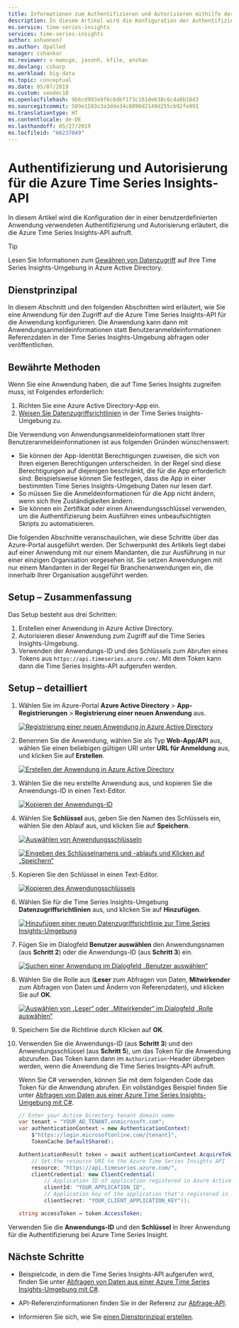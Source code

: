 ```yaml
---
title: Informationen zum Authentifizieren und Autorisieren mithilfe der API in Azure Time Series Insights | Microsoft-Dokumentation
description: In diesem Artikel wird die Konfiguration der Authentifizierung und Autorisierung für eine benutzerdefinierte Anwendung erläutert, die die Azure Time Series Insights-API aufruft.
ms.service: time-series-insights
services: time-series-insights
author: ashannon7
ms.author: dpalled
manager: cshankar
ms.reviewer: v-mamcge, jasonh, kfile, anshan
ms.devlang: csharp
ms.workload: big-data
ms.topic: conceptual
ms.date: 05/07/2019
ms.custom: seodec18
ms.openlocfilehash: 9b6cd993e9f6c6dbf173c161de638c6c4a8b18d3
ms.sourcegitcommit: 509e1583c3a3dde34c8090d2149d255cb92fe991
ms.translationtype: HT
ms.contentlocale: de-DE
ms.lasthandoff: 05/27/2019
ms.locfileid: "66237049"
---
```

# <a name="authentication-and-authorization-for-azure-time-series-insights-api"></a>Authentifizierung und Autorisierung für die Azure Time Series Insights-API

In diesem Artikel wird die Konfiguration der in einer benutzerdefinierten Anwendung verwendeten Authentifizierung und Autorisierung erläutert, die die Azure Time Series Insights-API aufruft.

> [!TIP]
> Lesen Sie Informationen zum [Gewähren von Datenzugriff](./time-series-insights-data-access.md) auf Ihre Time Series Insights-Umgebung in Azure Active Directory.

## <a name="service-principal"></a>Dienstprinzipal

In diesem Abschnitt und den folgenden Abschnitten wird erläutert, wie Sie eine Anwendung für den Zugriff auf die Azure Time Series Insights-API für die Anwendung konfigurieren. Die Anwendung kann dann mit Anwendungsanmeldeinformationen statt Benutzeranmeldeinformationen Referenzdaten in der Time Series Insights-Umgebung abfragen oder veröffentlichen.

## <a name="best-practices"></a>Bewährte Methoden

Wenn Sie eine Anwendung haben, die auf Time Series Insights zugreifen muss, ist Folgendes erforderlich:

1. Richten Sie eine Azure Active Directory-App ein.
1. [Weisen Sie Datenzugriffsrichtlinien](./time-series-insights-data-access.md) in der Time Series Insights-Umgebung zu.

Die Verwendung von Anwendungsanmeldeinformationen statt Ihrer Benutzeranmeldeinformationen ist aus folgenden Gründen wünschenswert:

* Sie können der App-Identität Berechtigungen zuweisen, die sich von Ihren eigenen Berechtigungen unterscheiden. In der Regel sind diese Berechtigungen auf diejenigen beschränkt, die für die App erforderlich sind. Beispielsweise können Sie festlegen, dass die App in einer bestimmten Time Series Insights-Umgebung Daten nur lesen darf.
* So müssen Sie die Anmeldeinformationen für die App nicht ändern, wenn sich Ihre Zuständigkeiten ändern.
* Sie können ein Zertifikat oder einen Anwendungsschlüssel verwenden, um die Authentifizierung beim Ausführen eines unbeaufsichtigten Skripts zu automatisieren.

Die folgenden Abschnitte veranschaulichen, wie diese Schritte über das Azure-Portal ausgeführt werden. Der Schwerpunkt des Artikels liegt dabei auf einer Anwendung mit nur einem Mandanten, die zur Ausführung in nur einer einzigen Organisation vorgesehen ist. Sie setzen Anwendungen mit nur einem Mandanten in der Regel für Branchenanwendungen ein, die innerhalb Ihrer Organisation ausgeführt werden.

## <a name="set-up-summary"></a>Setup – Zusammenfassung

Das Setup besteht aus drei Schritten:

1. Erstellen einer Anwendung in Azure Active Directory.
1. Autorisieren dieser Anwendung zum Zugriff auf die Time Series Insights-Umgebung.
1. Verwenden der Anwendungs-ID und des Schlüssels zum Abrufen eines Tokens aus `https://api.timeseries.azure.com/`. Mit dem Token kann dann die Time Series Insights-API aufgerufen werden.

## <a name="detailed-setup"></a>Setup – detailliert

1. Wählen Sie im Azure-Portal **Azure Active Directory** > **App-Registrierungen** > **Registrierung einer neuen Anwendung** aus.

   [![Registrierung einer neuen Anwendung in Azure Active Directory](media/authentication-and-authorization/active-directory-new-application-registration.png)](media/authentication-and-authorization/active-directory-new-application-registration.png#lightbox)

1. Benennen Sie die Anwendung, wählen Sie als Typ **Web-App/API** aus, wählen Sie einen beliebigen gültigen URI unter **URL für Anmeldung** aus, und klicken Sie auf **Erstellen**.

   [![Erstellen der Anwendung in Azure Active Directory](media/authentication-and-authorization/active-directory-create-web-api-application.png)](media/authentication-and-authorization/active-directory-create-web-api-application.png#lightbox)

1. Wählen Sie die neu erstellte Anwendung aus, und kopieren Sie die Anwendungs-ID in einen Text-Editor.

   [![Kopieren der Anwendungs-ID](media/authentication-and-authorization/active-directory-copy-application-id.png)](media/authentication-and-authorization/active-directory-copy-application-id.png#lightbox)

1. Wählen Sie **Schlüssel** aus, geben Sie den Namen des Schlüssels ein, wählen Sie den Ablauf aus, und klicken Sie auf **Speichern**.

   [![Auswählen von Anwendungsschlüsseln](media/authentication-and-authorization/active-directory-application-keys.png)](media/authentication-and-authorization/active-directory-application-keys.png#lightbox)

   [![Eingeben des Schlüsselnamens und -ablaufs und Klicken auf „Speichern“](media/authentication-and-authorization/active-directory-application-keys-save.png)](media/authentication-and-authorization/active-directory-application-keys-save.png#lightbox)

1. Kopieren Sie den Schlüssel in einen Text-Editor.

   [![Kopieren des Anwendungsschlüssels](media/authentication-and-authorization/active-directory-copy-application-key.png)](media/authentication-and-authorization/active-directory-copy-application-key.png#lightbox)

1. Wählen Sie für die Time Series Insights-Umgebung **Datenzugriffsrichtlinien** aus, und klicken Sie auf **Hinzufügen**.

   [![Hinzufügen einer neuen Datenzugriffsrichtlinie zur Time Series Insights-Umgebung](media/authentication-and-authorization/time-series-insights-data-access-policies-add.png)](media/authentication-and-authorization/time-series-insights-data-access-policies-add.png#lightbox)

1. Fügen Sie im Dialogfeld **Benutzer auswählen** den Anwendungsnamen (aus **Schritt 2**) oder die Anwendungs-ID (aus **Schritt 3**) ein.

   [![Suchen einer Anwendung im Dialogfeld „Benutzer auswählen“](media/authentication-and-authorization/time-series-insights-data-access-policies-select-user.png)](media/authentication-and-authorization/time-series-insights-data-access-policies-select-user.png#lightbox)

1. Wählen Sie die Rolle aus (**Leser** zum Abfragen von Daten, **Mitwirkender** zum Abfragen von Daten und Ändern von Referenzdaten), und klicken Sie auf **OK**.

   [![Auswählen von „Leser“ oder „Mitwirkender“ im Dialogfeld „Rolle auswählen“](media/authentication-and-authorization/time-series-insights-data-access-policies-select-role.png)](media/authentication-and-authorization/time-series-insights-data-access-policies-select-role.png#lightbox)

1. Speichern Sie die Richtlinie durch Klicken auf **OK**.

1. Verwenden Sie die Anwendungs-ID (aus **Schritt 3**) und den Anwendungsschlüssel (aus **Schritt 5**), um das Token für die Anwendung abzurufen. Das Token kann dann im `Authorization`-Header übergeben werden, wenn die Anwendung die Time Series Insights-API aufruft.

    Wenn Sie C# verwenden, können Sie mit dem folgenden Code das Token für die Anwendung abrufen. Ein vollständiges Beispiel finden Sie unter [Abfragen von Daten aus einer Azure Time Series Insights-Umgebung mit C#](time-series-insights-query-data-csharp.md).

    ```csharp
    // Enter your Active Directory tenant domain name
    var tenant = "YOUR_AD_TENANT.onmicrosoft.com";
    var authenticationContext = new AuthenticationContext(
        $"https://login.microsoftonline.com/{tenant}",
        TokenCache.DefaultShared);

    AuthenticationResult token = await authenticationContext.AcquireTokenAsync(
        // Set the resource URI to the Azure Time Series Insights API
        resource: "https://api.timeseries.azure.com/",
        clientCredential: new ClientCredential(
            // Application ID of application registered in Azure Active Directory
            clientId: "YOUR_APPLICATION_ID",
            // Application key of the application that's registered in Azure Active Directory
            clientSecret: "YOUR_CLIENT_APPLICATION_KEY"));

    string accessToken = token.AccessToken;
    ```

Verwenden Sie die **Anwendungs-ID** und den **Schlüssel** in Ihrer Anwendung für die Authentifizierung bei Azure Time Series Insight.

## <a name="next-steps"></a>Nächste Schritte

- Beispielcode, in dem die Time Series Insights-API aufgerufen wird, finden Sie unter [Abfragen von Daten aus einer Azure Time Series Insights-Umgebung mit C#](time-series-insights-query-data-csharp.md).

- API-Referenzinformationen finden Sie in der Referenz zur [Abfrage-API](/rest/api/time-series-insights/ga-query-api).

- Informieren Sie sich, wie Sie [einen Dienstprinzipal erstellen](../active-directory/develop/howto-create-service-principal-portal.md).
